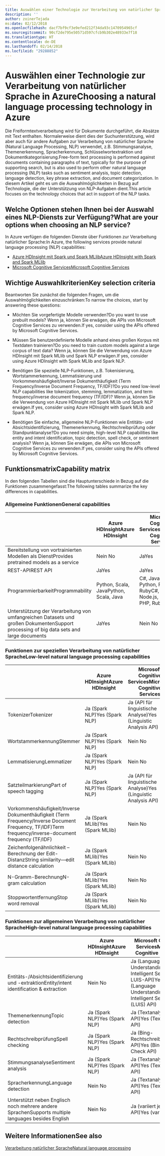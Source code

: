 ```yaml
---
title: Auswählen einer Technologie zur Verarbeitung von natürlicher Sprache
description: ''
author: zoinerTejada
ms:date: 02/12/2018
ms.openlocfilehash: dacf7bf9cf3e9efed212f34da93c1470954965cf
ms.sourcegitcommit: 90cf2de795e50571d597cfcb9b302e48933e7f18
ms.translationtype: HT
ms.contentlocale: de-DE
ms.lasthandoff: 02/14/2018
ms.locfileid: "29288852"
---
```

# <a name="choosing-a-natural-language-processing-technology-in-azure"></a><span data-ttu-id="758ee-102">Auswählen einer Technologie zur Verarbeitung von natürlicher Sprache in Azure</span><span class="sxs-lookup"><span data-stu-id="758ee-102">Choosing a natural language processing technology in Azure</span></span>

<span data-ttu-id="758ee-103">Die Freiformtextverarbeitung wird für Dokumente durchgeführt, die Absätze mit Text enthalten. Normalerweise dient dies der Suchunterstützung, wird aber auch für andere Aufgaben zur Verarbeitung von natürlicher Sprache (Natural Language Processing, NLP) verwendet, z.B. Stimmungsanalyse, Themenerkennung, Spracherkennung, Schlüsselwortextraktion und Dokumentkategorisierung.</span><span class="sxs-lookup"><span data-stu-id="758ee-103">Free-form text processing is performed against documents containing paragraphs of text, typically for the purpose of supporting search, but is also used to perform other natural language processing (NLP) tasks such as sentiment analysis, topic detection, language detection, key phrase extraction, and document categorization.</span></span> <span data-ttu-id="758ee-104">In diesem Artikel geht es um die Auswahlmöglichkeiten in Bezug auf Technologie, die der Unterstützung von NLP-Aufgaben dient.</span><span class="sxs-lookup"><span data-stu-id="758ee-104">This article focuses on the technology choices that act in support of the NLP tasks.</span></span>

## <a name="what-are-your-options-when-choosing-an-nlp-service"></a><span data-ttu-id="758ee-105">Welche Optionen stehen Ihnen bei der Auswahl eines NLP-Diensts zur Verfügung?</span><span class="sxs-lookup"><span data-stu-id="758ee-105">What are your options when choosing an NLP service?</span></span>

<span data-ttu-id="758ee-106">In Azure verfügen die folgenden Dienste über Funktionen zur Verarbeitung natürlicher Sprache:</span><span class="sxs-lookup"><span data-stu-id="758ee-106">In Azure, the following services provide natural language processing (NLP) capabilities:</span></span>

- [<span data-ttu-id="758ee-107">Azure HDInsight mit Spark und Spark MLlib</span><span class="sxs-lookup"><span data-stu-id="758ee-107">Azure HDInsight with Spark and Spark MLlib</span></span>](/azure/hdinsight/spark/apache-spark-overview)
- [<span data-ttu-id="758ee-108">Microsoft Cognitive Services</span><span class="sxs-lookup"><span data-stu-id="758ee-108">Microsoft Cognitive Services</span></span>](/azure/#pivot=products&panel=cognitive)

## <a name="key-selection-criteria"></a><span data-ttu-id="758ee-109">Wichtige Auswahlkriterien</span><span class="sxs-lookup"><span data-stu-id="758ee-109">Key selection criteria</span></span>

<span data-ttu-id="758ee-110">Beantworten Sie zunächst die folgenden Fragen, um die Auswahlmöglichkeiten einzuschränken:</span><span class="sxs-lookup"><span data-stu-id="758ee-110">To narrow the choices, start by answering these questions:</span></span>

- <span data-ttu-id="758ee-111">Möchten Sie vorgefertigte Modelle verwenden?</span><span class="sxs-lookup"><span data-stu-id="758ee-111">Do you want to use prebuilt models?</span></span> <span data-ttu-id="758ee-112">Wenn ja, können Sie erwägen, die APIs von Microsoft Cognitive Services zu verwenden.</span><span class="sxs-lookup"><span data-stu-id="758ee-112">If yes, consider using the APIs offered by Microsoft Cognitive Services.</span></span>

- <span data-ttu-id="758ee-113">Müssen Sie benutzerdefinierte Modelle anhand eines großen Korpus mit Textdaten trainieren?</span><span class="sxs-lookup"><span data-stu-id="758ee-113">Do you need to train custom models against a large corpus of text data?</span></span> <span data-ttu-id="758ee-114">Wenn ja, können Sie die Verwendung von Azure HDInsight mit Spark MLlib und Spark NLP erwägen.</span><span class="sxs-lookup"><span data-stu-id="758ee-114">If yes, consider using Azure HDInsight with Spark MLlib and Spark NLP.</span></span>

- <span data-ttu-id="758ee-115">Benötigen Sie spezielle NLP-Funktionen, z.B. Tokenisierung, Wortstammerkennung, Lemmatisierung und Vorkommenshäufigkeit/Inverse Dokumenthäufigkeit (Term Frequency/Inverse Document Frequency, TF/IDF)?</span><span class="sxs-lookup"><span data-stu-id="758ee-115">Do you need low-level NLP capabilities like tokenization, stemming, lemmatization, and term frequency/inverse document frequency (TF/IDF)?</span></span> <span data-ttu-id="758ee-116">Wenn ja, können Sie die Verwendung von Azure HDInsight mit Spark MLlib und Spark NLP erwägen.</span><span class="sxs-lookup"><span data-stu-id="758ee-116">If yes, consider using Azure HDInsight with Spark MLlib and Spark NLP.</span></span>

- <span data-ttu-id="758ee-117">Benötigen Sie einfache, allgemeine NLP-Funktionen wie Entitäts- und Absichtsidentifizierung, Themenerkennung, Rechtschreibprüfung oder Standpunktanalyse?</span><span class="sxs-lookup"><span data-stu-id="758ee-117">Do you need simple, high-level NLP capabilities like entity and intent identification, topic detection, spell check, or sentiment analysis?</span></span> <span data-ttu-id="758ee-118">Wenn ja, können Sie erwägen, die APIs von Microsoft Cognitive Services zu verwenden.</span><span class="sxs-lookup"><span data-stu-id="758ee-118">If yes, consider using the APIs offered by Microsoft Cognitive Services.</span></span>

## <a name="capability-matrix"></a><span data-ttu-id="758ee-119">Funktionsmatrix</span><span class="sxs-lookup"><span data-stu-id="758ee-119">Capability matrix</span></span>

<span data-ttu-id="758ee-120">In den folgenden Tabellen sind die Hauptunterschiede in Bezug auf die Funktionen zusammengefasst:</span><span class="sxs-lookup"><span data-stu-id="758ee-120">The following tables summarize the key differences in capabilities.</span></span>  

### <a name="general-capabilities"></a><span data-ttu-id="758ee-121">Allgemeine Funktionen</span><span class="sxs-lookup"><span data-stu-id="758ee-121">General capabilities</span></span>

| | <span data-ttu-id="758ee-122">Azure HDInsight</span><span class="sxs-lookup"><span data-stu-id="758ee-122">Azure HDInsight</span></span> | <span data-ttu-id="758ee-123">Microsoft Cognitive Services</span><span class="sxs-lookup"><span data-stu-id="758ee-123">Microsoft Cognitive Services</span></span> |
| --- | --- | --- |
| <span data-ttu-id="758ee-124">Bereitstellung von vortrainierten Modellen als Dienst</span><span class="sxs-lookup"><span data-stu-id="758ee-124">Provides pretrained models as a service</span></span> | <span data-ttu-id="758ee-125">Nein </span><span class="sxs-lookup"><span data-stu-id="758ee-125">No</span></span> | <span data-ttu-id="758ee-126">Ja</span><span class="sxs-lookup"><span data-stu-id="758ee-126">Yes</span></span> |
| <span data-ttu-id="758ee-127">REST-API</span><span class="sxs-lookup"><span data-stu-id="758ee-127">REST API</span></span> | <span data-ttu-id="758ee-128">Ja</span><span class="sxs-lookup"><span data-stu-id="758ee-128">Yes</span></span> | <span data-ttu-id="758ee-129">Ja</span><span class="sxs-lookup"><span data-stu-id="758ee-129">Yes</span></span> |
| <span data-ttu-id="758ee-130">Programmierbarkeit</span><span class="sxs-lookup"><span data-stu-id="758ee-130">Programmability</span></span> | <span data-ttu-id="758ee-131">Python, Scala, Java</span><span class="sxs-lookup"><span data-stu-id="758ee-131">Python, Scala, Java</span></span> | <span data-ttu-id="758ee-132">C#, Java, Node.js, Python, PHP, Ruby</span><span class="sxs-lookup"><span data-stu-id="758ee-132">C#, Java, Node.js, Python, PHP, Ruby</span></span> |
| <span data-ttu-id="758ee-133">Unterstützung der Verarbeitung von umfangreichen Datasets und großen Dokumenten</span><span class="sxs-lookup"><span data-stu-id="758ee-133">Support processing of big data sets and large documents</span></span> | <span data-ttu-id="758ee-134">Ja</span><span class="sxs-lookup"><span data-stu-id="758ee-134">Yes</span></span> | <span data-ttu-id="758ee-135">Nein </span><span class="sxs-lookup"><span data-stu-id="758ee-135">No</span></span> |

### <a name="low-level-natural-language-processing-capabilities"></a><span data-ttu-id="758ee-136">Funktionen zur speziellen Verarbeitung von natürlicher Sprache</span><span class="sxs-lookup"><span data-stu-id="758ee-136">Low-level natural language processing capabilities</span></span>

| | <span data-ttu-id="758ee-137">Azure HDInsight</span><span class="sxs-lookup"><span data-stu-id="758ee-137">Azure HDInsight</span></span> | <span data-ttu-id="758ee-138">Microsoft Cognitive Services</span><span class="sxs-lookup"><span data-stu-id="758ee-138">Microsoft Cognitive Services</span></span> |  
| --- | --- | --- | 
| <span data-ttu-id="758ee-139">Tokenizer</span><span class="sxs-lookup"><span data-stu-id="758ee-139">Tokenizer</span></span> | <span data-ttu-id="758ee-140">Ja (Spark NLP)</span><span class="sxs-lookup"><span data-stu-id="758ee-140">Yes (Spark NLP)</span></span> | <span data-ttu-id="758ee-141">Ja (API für linguistische Analyse)</span><span class="sxs-lookup"><span data-stu-id="758ee-141">Yes (Linguistic Analysis API)</span></span> |
| <span data-ttu-id="758ee-142">Wortstammerkennung</span><span class="sxs-lookup"><span data-stu-id="758ee-142">Stemmer</span></span> | <span data-ttu-id="758ee-143">Ja (Spark NLP)</span><span class="sxs-lookup"><span data-stu-id="758ee-143">Yes (Spark NLP)</span></span> | <span data-ttu-id="758ee-144">Nein </span><span class="sxs-lookup"><span data-stu-id="758ee-144">No</span></span> |
| <span data-ttu-id="758ee-145">Lemmatisierung</span><span class="sxs-lookup"><span data-stu-id="758ee-145">Lemmatizer</span></span> | <span data-ttu-id="758ee-146">Ja (Spark NLP)</span><span class="sxs-lookup"><span data-stu-id="758ee-146">Yes (Spark NLP)</span></span> | <span data-ttu-id="758ee-147">Nein </span><span class="sxs-lookup"><span data-stu-id="758ee-147">No</span></span> |
| <span data-ttu-id="758ee-148">Satzteilmarkierung</span><span class="sxs-lookup"><span data-stu-id="758ee-148">Part of speech tagging</span></span> | <span data-ttu-id="758ee-149">Ja (Spark NLP)</span><span class="sxs-lookup"><span data-stu-id="758ee-149">Yes (Spark NLP)</span></span> | <span data-ttu-id="758ee-150">Ja (API für linguistische Analyse)</span><span class="sxs-lookup"><span data-stu-id="758ee-150">Yes (Linguistic Analysis API)</span></span> |
| <span data-ttu-id="758ee-151">Vorkommenshäufigkeit/Inverse Dokumenthäufigkeit (Term Frequency/Inverse Document Frequency, TF/IDF)</span><span class="sxs-lookup"><span data-stu-id="758ee-151">Term frequency/inverse-document frequency (TF/IDF)</span></span> | <span data-ttu-id="758ee-152">Ja (Spark MLlib)</span><span class="sxs-lookup"><span data-stu-id="758ee-152">Yes (Spark MLlib)</span></span> | <span data-ttu-id="758ee-153">Nein </span><span class="sxs-lookup"><span data-stu-id="758ee-153">No</span></span> |
| <span data-ttu-id="758ee-154">Zeichenfolgenähnlichkeit – Berechnung der Edit-Distanz</span><span class="sxs-lookup"><span data-stu-id="758ee-154">String similarity&mdash;edit distance calculation</span></span> | <span data-ttu-id="758ee-155">Ja (Spark MLlib)</span><span class="sxs-lookup"><span data-stu-id="758ee-155">Yes (Spark MLlib)</span></span> | <span data-ttu-id="758ee-156">Nein </span><span class="sxs-lookup"><span data-stu-id="758ee-156">No</span></span> |
| <span data-ttu-id="758ee-157">N-Gramm-Berechnung</span><span class="sxs-lookup"><span data-stu-id="758ee-157">N-gram calculation</span></span> | <span data-ttu-id="758ee-158">Ja (Spark MLlib)</span><span class="sxs-lookup"><span data-stu-id="758ee-158">Yes (Spark MLlib)</span></span> | <span data-ttu-id="758ee-159">Nein </span><span class="sxs-lookup"><span data-stu-id="758ee-159">No</span></span> |
| <span data-ttu-id="758ee-160">Stoppwortentfernung</span><span class="sxs-lookup"><span data-stu-id="758ee-160">Stop word removal</span></span> | <span data-ttu-id="758ee-161">Ja (Spark MLlib)</span><span class="sxs-lookup"><span data-stu-id="758ee-161">Yes (Spark MLlib)</span></span> | <span data-ttu-id="758ee-162">Nein </span><span class="sxs-lookup"><span data-stu-id="758ee-162">No</span></span> |

### <a name="high-level-natural-language-processing-capabilities"></a><span data-ttu-id="758ee-163">Funktionen zur allgemeinen Verarbeitung von natürlicher Sprache</span><span class="sxs-lookup"><span data-stu-id="758ee-163">High-level natural language processing capabilities</span></span>

| | <span data-ttu-id="758ee-164">Azure HDInsight</span><span class="sxs-lookup"><span data-stu-id="758ee-164">Azure HDInsight</span></span> | <span data-ttu-id="758ee-165">Microsoft Cognitive Services</span><span class="sxs-lookup"><span data-stu-id="758ee-165">Microsoft Cognitive Services</span></span> |
| --- | --- | --- | 
| <span data-ttu-id="758ee-166">Entitäts-/Absichtsidentifizierung und -extraktion</span><span class="sxs-lookup"><span data-stu-id="758ee-166">Entity/intent identification & extraction</span></span> | <span data-ttu-id="758ee-167">Nein </span><span class="sxs-lookup"><span data-stu-id="758ee-167">No</span></span> | <span data-ttu-id="758ee-168">Ja (Language Understanding Intelligent Service-API, LUIS-API)</span><span class="sxs-lookup"><span data-stu-id="758ee-168">Yes (Language Understanding Intelligent Service (LUIS) API)</span></span> |    
| <span data-ttu-id="758ee-169">Themenerkennung</span><span class="sxs-lookup"><span data-stu-id="758ee-169">Topic detection</span></span> | <span data-ttu-id="758ee-170">Ja (Spark NLP)</span><span class="sxs-lookup"><span data-stu-id="758ee-170">Yes (Spark NLP)</span></span> | <span data-ttu-id="758ee-171">Ja (Textanalyse-API)</span><span class="sxs-lookup"><span data-stu-id="758ee-171">Yes (Text Analytics API)</span></span> |
| <span data-ttu-id="758ee-172">Rechtschreibprüfung</span><span class="sxs-lookup"><span data-stu-id="758ee-172">Spell checking</span></span> | <span data-ttu-id="758ee-173">Ja (Spark NLP)</span><span class="sxs-lookup"><span data-stu-id="758ee-173">Yes (Spark NLP)</span></span> | <span data-ttu-id="758ee-174">Ja (Bing-Rechtschreibprüfungs-API)</span><span class="sxs-lookup"><span data-stu-id="758ee-174">Yes (Bing Spell Check API)</span></span> |
| <span data-ttu-id="758ee-175">Stimmungsanalyse</span><span class="sxs-lookup"><span data-stu-id="758ee-175">Sentiment analysis</span></span> | <span data-ttu-id="758ee-176">Ja (Spark NLP)</span><span class="sxs-lookup"><span data-stu-id="758ee-176">Yes (Spark NLP)</span></span> | <span data-ttu-id="758ee-177">Ja (Textanalyse-API)</span><span class="sxs-lookup"><span data-stu-id="758ee-177">Yes (Text Analytics API)</span></span> |
| <span data-ttu-id="758ee-178">Spracherkennung</span><span class="sxs-lookup"><span data-stu-id="758ee-178">Language detection</span></span> | <span data-ttu-id="758ee-179">Nein </span><span class="sxs-lookup"><span data-stu-id="758ee-179">No</span></span> | <span data-ttu-id="758ee-180">Ja (Textanalyse-API)</span><span class="sxs-lookup"><span data-stu-id="758ee-180">Yes (Text Analytics API)</span></span> |
| <span data-ttu-id="758ee-181">Unterstützt neben Englisch noch mehrere andere Sprachen</span><span class="sxs-lookup"><span data-stu-id="758ee-181">Supports multiple languages besides English</span></span> | <span data-ttu-id="758ee-182">Nein </span><span class="sxs-lookup"><span data-stu-id="758ee-182">No</span></span> | <span data-ttu-id="758ee-183">Ja (variiert je nach API)</span><span class="sxs-lookup"><span data-stu-id="758ee-183">Yes (varies by API)</span></span> |

## <a name="see-also"></a><span data-ttu-id="758ee-184">Weitere Informationen</span><span class="sxs-lookup"><span data-stu-id="758ee-184">See also</span></span>

[<span data-ttu-id="758ee-185">Verarbeitung natürlicher Sprache</span><span class="sxs-lookup"><span data-stu-id="758ee-185">Natural language processing</span></span>](../scenarios/natural-language-processing.md)